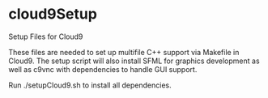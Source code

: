 # cloud9Setup
Setup Files for Cloud9

These files are needed to set up multifile C++ support via Makefile in 
Cloud9.  The setup script will also install SFML for graphics development
as well as c9vnc with dependencies to handle GUI support.

Run ./setupCloud9.sh to install all dependencies.

